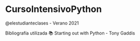 # CursoIntensivoPython
@elestudianteclases - Verano 2021

Bibliografía utilizada :books:
Starting out with Python - Tony Gaddis
